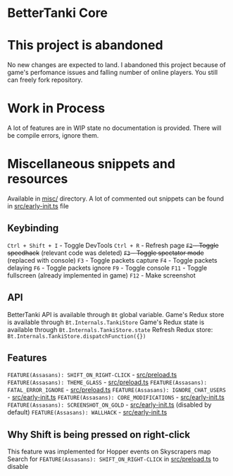 # BetterTanki Core

# This project is abandoned

No new changes are expected to land.
I abandoned this project because of game's perfomance issues and falling number of online players.
You still can freely fork repository.

# Work in Process

A lot of features are in WIP state no documentation is provided.
There will be compile errors, ignore them.

# Miscellaneous snippets and resources

Available in [misc/](misc/) directory.
A lot of commented out snippets can be found in [src/early-init.ts](src/early-init.ts) file

## Keybinding

`Ctrl + Shift + I` - Toggle DevTools
`Ctrl + R` - Refresh page
~~`F2` - Toggle speedhack~~ (relevant code was deleted)
~~`F3` - Toggle spectator mode~~ (replaced with console)
`F3` - Toggle packets capture
`F4` - Toggle packets delaying
`F6` - Toggle packets ignore
`F9` - Toggle console
`F11` - Toggle fullscreen (already implemented in game)
`F12` - Make screenshot

## API

BetterTanki API is available through `Bt` global variable.
Game's Redux store is available through `Bt.Internals.TankiStore`
Game's Redux state is available through `Bt.Internals.TankiStore.state`
Refresh Redux store: `Bt.Internals.TankiStore.dispatchFunction({})`

## Features

`FEATURE(Assasans): SHIFT_ON_RIGHT-CLICK` - [src/preload.ts](src/preload.ts)
`FEATURE(Assasans): THEME_GLASS` - [src/preload.ts](src/preload.ts)
`FEATURE(Assasans): FATAL_ERROR_IGNORE` - [src/preload.ts](src/preload.ts)
`FEATURE(Assasans): IGNORE_CHAT_USERS` - [src/early-init.ts](src/early-init.ts)
`FEATURE(Assasans): CORE_MODIFICATIONS` - [src/early-init.ts](src/early-init.ts)
`FEATURE(Assasans): SCREENSHOT_ON_GOLD` - [src/early-init.ts](src/early-init.ts) (disabled by default)
`FEATURE(Assasans): WALLHACK` - [src/early-init.ts](src/early-init.ts)

## Why Shift is being pressed on right-click

This feature was implemented for Hopper events on Skyscrapers map
Search for `FEATURE(Assasans): SHIFT_ON_RIGHT-CLICK` in [src/preload.ts](src/preload.ts) to disable
